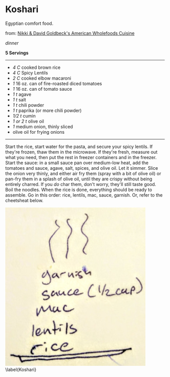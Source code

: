 # Koshari

Egyptian comfort food.

from: [Nikki & David Goldbeck's American Wholefoods Cuisine](https://isbn.nu/0452262801)

*dinner*

**5 Servings**

---

- *4 C* cooked brown rice
- *4 C* Spicy Lentils
- *2 C* cooked elbow macaroni
- *1* 16 oz. can of fire-roasted diced tomatoes
- *1* 16 oz. can of tomato sauce
- *1 t* agave
- *1 t* salt
- *1 t* chili powder
- *1 t* paprika (or more chili powder)
- *1/2 t* cumin
- *1 or 2 t* olive oil
- *1* medium onion, thinly sliced
- olive oil for frying onions

---

Start the rice, start water for the pasta, and secure your spicy lentils. If 
they're frozen, thaw them in the microwave. If they're fresh, measure out what 
you need, then put the rest in freezer containers and in the freezer. Start the 
sauce: in a small sauce pan over medium-low heat, add the tomatoes and sauce, 
agave, salt, spices, and olive oil. Let it simmer. Slice the onion very thinly, 
and either air fry them (spray with a bit of olive oil) or pan-fry them in a 
splash of olive oil, until they are crispy without being entirely charred. If 
you *do* char them, don't worry, they'll still taste good. Boil the noodles.
When the rice is done, everything should be ready to assemble. Go in this order:
rice, lentils, mac, sauce, garnish. Or, refer to the cheetsheat below.

![Koshari Cheat Sheet](./images/koshari-cheatsheet.jpg)
\label{Koshari}
